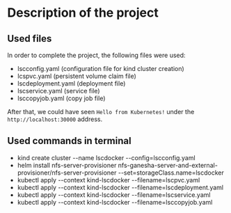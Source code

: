 # Description of the project

## Used files

In order to complete the project, the following files were used:
- lscconfig.yaml (configuration file for kind cluster creation)
- lcspvc.yaml (persistent volume claim file)
- lscdeployment.yaml (deployment file)
- lscservice.yaml (service file)
- lsccopyjob.yaml (copy job file)

After that, we could have seen `Hello from Kubernetes!` under the `http://localhost:30000` address.

## Used commands in terminal

- kind create cluster --name lscdocker --config=lscconfig.yaml
- helm install nfs-server-provisioner nfs-ganesha-server-and-external-provisioner/nfs-server-provisioner --set=storageClass.name=lscdocker
- kubectl apply --context kind-lscdocker --filename=lscpvc.yaml
- kubectl apply --context kind-lscdocker --filename=lscdeployment.yaml
- kubectl apply --context kind-lscdocker --filename=lscservice.yaml
- kubectl apply --context kind-lscdocker --filename=lsccopyjob.yaml
